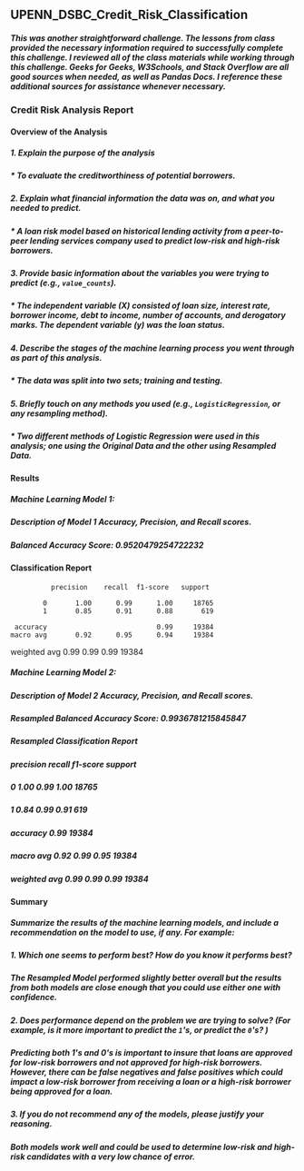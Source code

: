 ## UPENN_DSBC_Credit_Risk_Classification

##### This was another straightforward challenge. The lessons from class provided the necessary information required to successfully complete this challenge. I reviewed all of the class materials while working through this challenge. Geeks for Geeks, W3Schools, and Stack Overflow are all good sources when needed, as well as Pandas Docs. I reference these additional sources for assistance whenever necessary.

### Credit Risk Analysis Report

#### Overview of the Analysis

##### 1. Explain the purpose of the analysis
#####  * To evaluate the creditworthiness of potential borrowers.

##### 2. Explain what financial information the data was on, and what you needed to predict.
#####  * A loan risk model based on historical lending activity from a peer-to-peer lending services company used to predict low-risk and high-risk borrowers.

##### 3. Provide basic information about the variables you were trying to predict (e.g., `value_counts`).
#####  * The independent variable (X) consisted of loan size, interest rate, borrower income, debt to income, number of accounts, and derogatory marks. The dependent variable (y) was the loan status.

##### 4. Describe the stages of the machine learning process you went through as part of this analysis.
#####  * The data was split into two sets; training and testing.

##### 5. Briefly touch on any methods you used (e.g., `LogisticRegression`, or any resampling method).
#####  * Two different methods of Logistic Regression were used in this analysis; one using the Original Data and the other using Resampled Data.

#### Results

##### Machine Learning Model 1:
##### Description of Model 1 Accuracy, Precision, and Recall scores.

##### Balanced Accuracy Score: 0.9520479254722232

#### Classification Report

              precision    recall  f1-score   support

            0       1.00      0.99      1.00     18765
            1       0.85      0.91      0.88       619

     accuracy                           0.99     19384
    macro avg       0.92      0.95      0.94     19384
 weighted avg       0.99      0.99      0.99     19384

##### Machine Learning Model 2:
##### Description of Model 2 Accuracy, Precision, and Recall scores.

##### Resampled Balanced Accuracy Score: 0.9936781215845847
#####
##### Resampled Classification Report
#####
#####              precision    recall  f1-score   support
#####
#####            0       1.00      0.99      1.00     18765
#####            1       0.84      0.99      0.91       619
#####
#####     accuracy                           0.99     19384
#####    macro avg       0.92      0.99      0.95     19384
##### weighted avg       0.99      0.99      0.99     19384

#### Summary

##### Summarize the results of the machine learning models, and include a recommendation on the model to use, if any. For example:
##### 1. Which one seems to perform best? How do you know it performs best?
##### The Resampled Model performed slightly better overall but the results from both models are close enough that you could use either one with confidence.

##### 2. Does performance depend on the problem we are trying to solve? (For example, is it more important to predict the `1`'s, or predict the `0`'s? )
##### Predicting both 1's and 0's is important to insure that loans are approved for low-risk borrowers and not approved for high-risk borrowers. However, there can be false negatives and false positives which could impact a low-risk borrower from receiving a loan or a high-risk borrower being approved for a loan.

##### 3. If you do not recommend any of the models, please justify your reasoning.
##### Both models work well and could be used to determine low-risk and high-risk candidates with a very low chance of error.
